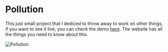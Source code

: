 # Pollution

This just small project that I dediced to throw away to work on other things, if you want to see it live, you can check the demo [here](https://pollution.holly.pw). The website has all the things you need to know about this.

![Pollution](https://pollution.holly.pw/img/og_image.png)